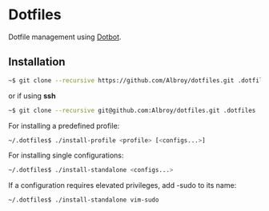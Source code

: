 # Dotfiles

Dotfile management using [Dotbot](https://github.com/anishathalye/dotbot).

## Installation

```bash
~$ git clone --recursive https://github.com/Albroy/dotfiles.git .dotfiles
```
or if using **ssh**
```bash
~$ git clone --recursive git@github.com:Albroy/dotfiles.git .dotfiles
```

For installing a predefined profile:

```bash
~/.dotfiles$ ./install-profile <profile> [<configs...>]
```

For installing single configurations:

```bash
~/.dotfiles$ ./install-standalone <configs...>
```

If a configuration requires elevated privileges, add -sudo to its name:
```bash
~/.dotfiles$ ./install-standalone vim-sudo 
```
